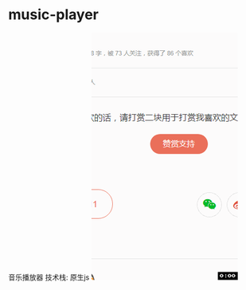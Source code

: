 # music-player
音乐播放器
技术栈: 原生js
![images](https://github.com/miloshu/music-player/blob/master/hotscreen.gif)
